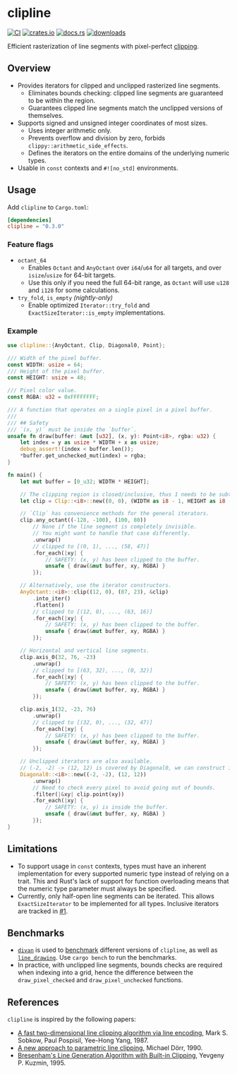 # clipline

[![CI](https://github.com/nxsaken/clipline/actions/workflows/rust.yml/badge.svg)](https://github.com/nxsaken/clipline/actions/workflows/rust.yml)
[![crates.io](https://img.shields.io/crates/v/clipline.svg)](https://crates.io/crates/clipline)
[![docs.rs](https://img.shields.io/docsrs/clipline)](https://docs.rs/clipline/latest/clipline/)
[![downloads](https://img.shields.io/crates/d/clipline.svg)](https://crates.io/crates/clipline)

Efficient rasterization of line segments with pixel-perfect [clipping][clip].

## Overview
  
- Provides iterators for clipped and unclipped rasterized line segments.
  - Eliminates bounds checking: clipped line segments are guaranteed to be within the region.
  - Guarantees clipped line segments match the unclipped versions of themselves.
- Supports signed and unsigned integer coordinates of most sizes.
  - Uses integer arithmetic only.
  - Prevents overflow and division by zero, forbids `clippy::arithmetic_side_effects`.
  - Defines the iterators on the entire domains of the underlying numeric types.
- Usable in `const` contexts and `#![no_std]` environments.

## Usage

Add `clipline` to `Cargo.toml`:

```toml
[dependencies]
clipline = "0.3.0"
```

### Feature flags

- `octant_64`
  * Enables `Octant` and `AnyOctant` over `i64`/`u64` for all targets, and over `isize`/`usize` for 64-bit targets.
  * Use this only if you need the full 64-bit range, as `Octant` will use `u128` and `i128` for some calculations.
- `try_fold`, `is_empty` *(nightly-only)*
  * Enable optimized `Iterator::try_fold` and `ExactSizeIterator::is_empty` implementations.

### Example

```rust
use clipline::{AnyOctant, Clip, Diagonal0, Point};

/// Width of the pixel buffer.
const WIDTH: usize = 64;
/// Height of the pixel buffer.
const HEIGHT: usize = 48;

/// Pixel color value.
const RGBA: u32 = 0xFFFFFFFF;

/// A function that operates on a single pixel in a pixel buffer.
///
/// ## Safety
/// `(x, y)` must be inside the `buffer`.
unsafe fn draw(buffer: &mut [u32], (x, y): Point<i8>, rgba: u32) {
    let index = y as usize * WIDTH + x as usize;
    debug_assert!(index < buffer.len());
    *buffer.get_unchecked_mut(index) = rgba;
}

fn main() {
    let mut buffer = [0_u32; WIDTH * HEIGHT];

    // The clipping region is closed/inclusive, thus 1 needs to be subtracted from the size.
    let clip = Clip::<i8>::new((0, 0), (WIDTH as i8 - 1, HEIGHT as i8 - 1)).unwrap();

    // `Clip` has convenience methods for the general iterators.
    clip.any_octant((-128, -100), (100, 80))
        // None if the line segment is completely invisible.
        // You might want to handle that case differently.
        .unwrap()
        // clipped to [(0, 1), ..., (58, 47)]
        .for_each(|xy| {
            // SAFETY: (x, y) has been clipped to the buffer.
            unsafe { draw(&mut buffer, xy, RGBA) }
        });

    // Alternatively, use the iterator constructors.
    AnyOctant::<i8>::clip((12, 0), (87, 23), &clip)
        .into_iter()
        .flatten()
        // clipped to [(12, 0), ..., (63, 16)]
        .for_each(|xy| {
            // SAFETY: (x, y) has been clipped to the buffer.
            unsafe { draw(&mut buffer, xy, RGBA) }
        });

    // Horizontal and vertical line segments.
    clip.axis_0(32, 76, -23)
        .unwrap()
        // clipped to [(63, 32), ..., (0, 32)]
        .for_each(|xy| {
            // SAFETY: (x, y) has been clipped to the buffer.
            unsafe { draw(&mut buffer, xy, RGBA) }
        });

    clip.axis_1(32, -23, 76)
        .unwrap()
        // clipped to [(32, 0), ..., (32, 47)]
        .for_each(|xy| {
            // SAFETY: (x, y) has been clipped to the buffer.
            unsafe { draw(&mut buffer, xy, RGBA) }
        });

    // Unclipped iterators are also available.
    // (-2, -2) -> (12, 12) is covered by Diagonal0, we can construct it directly.
    Diagonal0::<i8>::new((-2, -2), (12, 12))
        .unwrap()
        // Need to check every pixel to avoid going out of bounds.
        .filter(|&xy| clip.point(xy))
        .for_each(|xy| {
            // SAFETY: (x, y) is inside the buffer.
            unsafe { draw(&mut buffer, xy, RGBA) }
        });
}
```

## Limitations

* To support usage in `const` contexts, types must have an inherent implementation for every supported numeric type instead of relying on a trait. This and Rust's lack of support for function overloading means that the numeric type parameter must always be specified.
* Currently, only half-open line segments can be iterated. This allows `ExactSizeIterator` to be implemented for all types. Inclusive iterators are tracked in [#1](https://github.com/nxsaken/clipline/issues/1).

## Benchmarks

- [`divan`](https://crates.io/crates/divan) is used to [benchmark](benches/comparison.rs) different versions of `clipline`, as well as [`line_drawing`](https://crates.io/crates/line_drawing). Use `cargo bench` to run the benchmarks.
- In practice, with unclipped line segments, bounds checks are required when indexing into a grid, hence the difference between the `draw_pixel_checked` and `draw_pixel_unchecked` functions.

## References

`clipline` is inspired by the following papers:

* [A fast two-dimensional line clipping algorithm via line encoding][spy], Mark S. Sobkow, Paul Pospisil, Yee-Hong Yang, 1987.
* [A new approach to parametric line clipping][dorr], Michael Dörr, 1990.
* [Bresenham's Line Generation Algorithm with Built-in Clipping][kuzmin], Yevgeny P. Kuzmin, 1995.

[clip]: https://en.wikipedia.org/wiki/Line_clipping
[bres]: https://en.wikipedia.org/wiki/Bresenham%27s_line_algorithm
[spy]: https://doi.org/10.1016/0097-8493(87)90061-6
[dorr]: https://doi.org/10.1016/0097-8493(90)90067-8
[kuzmin]: https://doi.org/10.1111/1467-8659.1450275